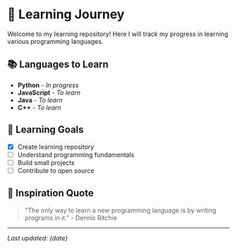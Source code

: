# 🚀 Learning Journey

Welcome to my learning repository! Here I will track my progress in learning various programming languages.

## 📚 Languages to Learn

- **Python** - *In progress*
- **JavaScript** - *To learn*
- **Java** - *To learn*
- **C++** - *To learn*

## 🎯 Learning Goals

- [x] Create learning repository
- [ ] Understand programming fundamentals
- [ ] Build small projects
- [ ] Contribute to open source

## 🌟 Inspiration Quote

> "The only way to learn a new programming language is by writing programs in it." - Dennis Ritchie

---

*Last updated: {date}*
